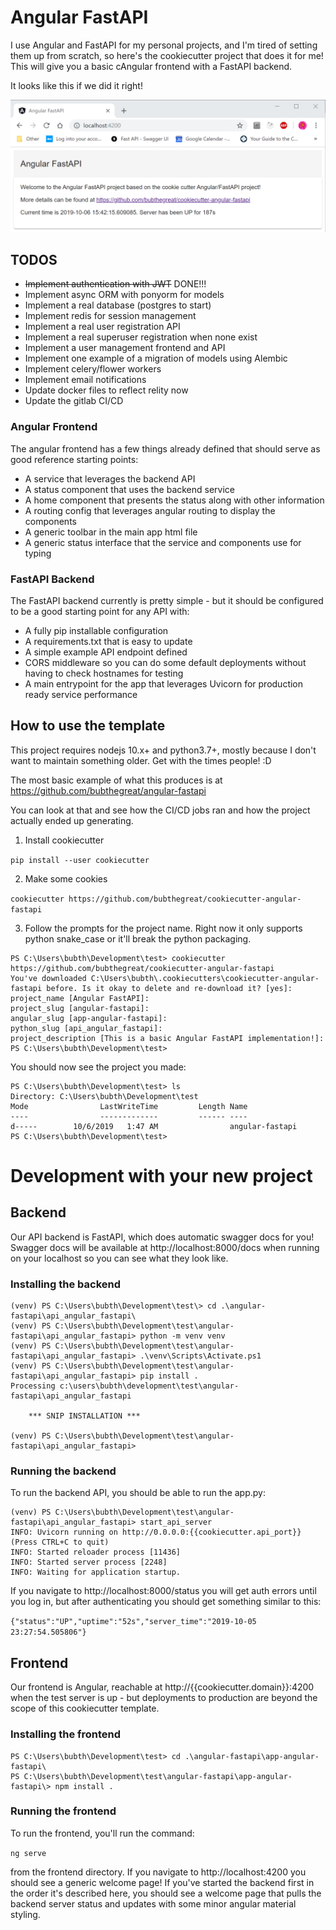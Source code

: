# Angular FastAPI
I use Angular and FastAPI for my personal projects, and I'm tired of setting them up from scratch, so here's the cookiecutter project that does it for me!  This will give you a basic cAngular frontend with a FastAPI backend.

It looks like this if we did it right!

![Frontend](assets/frontend.png)

## TODOS
* ~~Implement authentication with JWT~~ DONE!!!
* Implement async ORM with ponyorm for models
* Implement a real database (postgres to start)
* Implement redis for session management
* Implement a real user registration API
* Implement a real superuser registration when none exist
* Implement a user management frontend and API
* Implement one example of a migration of models using Alembic
* Implement celery/flower workers
* Implement email notifications
* Update docker files to reflect relity now
* Update the gitlab CI/CD



### Angular Frontend
The angular frontend has a few things already defined that should serve as good reference starting points:
* A service that leverages the backend API
* A status component that uses the backend service
* A home component that presents the status along with other information
* A routing config that leverages angular routing to display the components
* A generic toolbar in the main app html file
* A generic status interface that the service and components use for typing

### FastAPI Backend
The FastAPI backend currently is pretty simple - but it should be configured to be a good starting point for any API with:
* A fully pip installable configuration
* A requirements.txt that is easy to update
* A simple example API endpoint defined
* CORS middleware so you can do some default deployments without having to check hostnames for testing
* A main entrypoint for the app that leverages Uvicorn for production ready service performance

## How to use the template

This project requires nodejs 10.x+ and python3.7+, mostly because I don't want to maintain something older.  Get with the times people! :D

The most basic example of what this produces is at https://github.com/bubthegreat/angular-fastapi

You can look at that and see how the CI/CD jobs ran and how the project actually ended up generating.

1. Install cookiecutter

`pip install --user cookiecutter`

2. Make some cookies

`cookiecutter https://github.com/bubthegreat/cookiecutter-angular-fastapi`

3. Follow the prompts for the project name.  Right now it only supports python snake_case or it'll break the python packaging.

```
PS C:\Users\bubth\Development\test> cookiecutter https://github.com/bubthegreat/cookiecutter-angular-fastapi
You've downloaded C:\Users\bubth\.cookiecutters\cookiecutter-angular-fastapi before. Is it okay to delete and re-download it? [yes]:
project_name [Angular FastAPI]:
project_slug [angular-fastapi]:
angular_slug [app-angular-fastapi]:
python_slug [api_angular_fastapi]:
project_description [This is a basic Angular FastAPI implementation!]:
PS C:\Users\bubth\Development\test>
```

You should now see the project you made:

```
PS C:\Users\bubth\Development\test> ls
Directory: C:\Users\bubth\Development\test
Mode                LastWriteTime         Length Name
----                -------------         ------ ----
d-----        10/6/2019   1:47 AM                angular-fastapi
PS C:\Users\bubth\Development\test>
```

# Development with your new project

## Backend

Our API backend is FastAPI, which does automatic swagger docs for you!  Swagger docs will be available at http://localhost:8000/docs when running on your localhost so you can see what they look like.

### Installing the backend

```
(venv) PS C:\Users\bubth\Development\test\> cd .\angular-fastapi\api_angular_fastapi\
(venv) PS C:\Users\bubth\Development\test\angular-fastapi\api_angular_fastapi> python -m venv venv
(venv) PS C:\Users\bubth\Development\test\angular-fastapi\api_angular_fastapi> .\venv\Scripts\Activate.ps1
(venv) PS C:\Users\bubth\Development\test\angular-fastapi\api_angular_fastapi> pip install .
Processing c:\users\bubth\development\test\angular-fastapi\api_angular_fastapi

    *** SNIP INSTALLATION ***

(venv) PS C:\Users\bubth\Development\test\angular-fastapi\api_angular_fastapi>
```

### Running the backend

To run the backend API, you should be able to run the app.py:

```
(venv) PS C:\Users\bubth\Development\test\angular-fastapi\api_angular_fastapi> start_api_server
INFO: Uvicorn running on http://0.0.0.0:{{cookiecutter.api_port}} (Press CTRL+C to quit)
INFO: Started reloader process [11436]
INFO: Started server process [2248]
INFO: Waiting for application startup.
```

If you navigate to http://localhost:8000/status you will get auth errors until you log in, but after authenticating you should get something similar to this:

`{"status":"UP","uptime":"52s","server_time":"2019-10-05 23:27:54.505806"}`



## Frontend

Our frontend is Angular, reachable at http://{{cookiecutter.domain}}:4200 when the test server is up - but deployments to production are beyond the scope of this cookiecutter template.

### Installing the frontend

```
PS C:\Users\bubth\Development\test> cd .\angular-fastapi\app-angular-fastapi\
PS C:\Users\bubth\Development\test\angular-fastapi\app-angular-fastapi\> npm install .
```

### Running the frontend

To run the frontend, you'll run the command:

`ng serve`

from the frontend directory.  If you navigate to http://localhost:4200 you should see a generic welcome page!  If you've started the backend first in the order it's described here, you should see a welcome page that pulls the backend server status and updates with some minor angular material styling.

